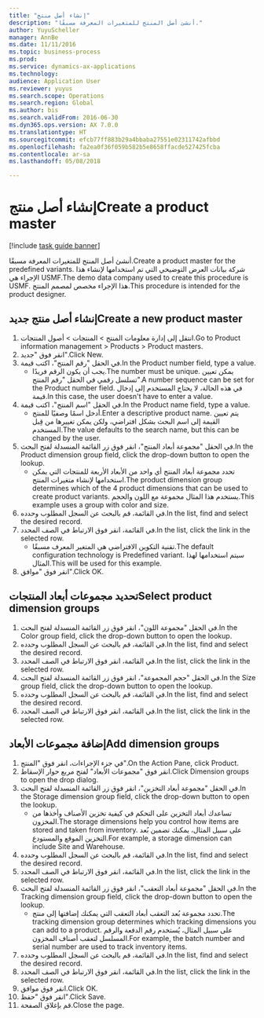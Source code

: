 ```yaml
--- 
title: "إنشاء أصل منتج"
description: "أنشئ أصل المنتج للمتغيرات المعرفة مسبقًا."
author: YuyuScheller
manager: AnnBe
ms.date: 11/11/2016
ms.topic: business-process
ms.prod: 
ms.service: dynamics-ax-applications
ms.technology: 
audience: Application User
ms.reviewer: yuyus
ms.search.scope: Operations
ms.search.region: Global
ms.author: bis
ms.search.validFrom: 2016-06-30
ms.dyn365.ops.version: AX 7.0.0
ms.translationtype: HT
ms.sourcegitcommit: efcb77ff883b29a4bbaba27551e02311742afbbd
ms.openlocfilehash: fa2ea0f36f059b582b5e8658ffacde527425fcba
ms.contentlocale: ar-sa
ms.lasthandoff: 05/08/2018

---
```

# <a name="create-a-product-master"></a><span data-ttu-id="0535e-103">إنشاء أصل منتج</span><span class="sxs-lookup"><span data-stu-id="0535e-103">Create a product master</span></span>

[!include [task guide banner](../../includes/task-guide-banner.md)]

<span data-ttu-id="0535e-104">أنشئ أصل المنتج للمتغيرات المعرفة مسبقًا.</span><span class="sxs-lookup"><span data-stu-id="0535e-104">Create a product master for the predefined variants.</span></span> <span data-ttu-id="0535e-105">شركة بيانات العرض التوضيحي التي تم استخدامها لإنشاء هذا الإجراء هي USMF.</span><span class="sxs-lookup"><span data-stu-id="0535e-105">The demo data company used to create this procedure is USMF.</span></span> <span data-ttu-id="0535e-106">هذا الإجراء مخصص لمصمم المنتج.</span><span class="sxs-lookup"><span data-stu-id="0535e-106">This procedure is intended for the product designer.</span></span>


## <a name="create-a-new-product-master"></a><span data-ttu-id="0535e-107">إنشاء أصل منتج جديد</span><span class="sxs-lookup"><span data-stu-id="0535e-107">Create a new product master</span></span>
1. <span data-ttu-id="0535e-108">‏‫انتقل إلى إدارة معلومات المنتج‬ > المنتجات > أصول المنتجات‬‬.</span><span class="sxs-lookup"><span data-stu-id="0535e-108">Go to Product information management > Products > Product masters.</span></span>
2. <span data-ttu-id="0535e-109">انقر فوق "جديد".</span><span class="sxs-lookup"><span data-stu-id="0535e-109">Click New.</span></span>
3. <span data-ttu-id="0535e-110">في الحقل "رقم المنتج"، اكتب قيمة.</span><span class="sxs-lookup"><span data-stu-id="0535e-110">In the Product number field, type a value.</span></span>
    * <span data-ttu-id="0535e-111">يجب أن يكون الرقم فريدًا.</span><span class="sxs-lookup"><span data-stu-id="0535e-111">The number must be unique.</span></span> <span data-ttu-id="0535e-112">يمكن تعيين تسلسل رقمي في الحقل "رقم المنتج".</span><span class="sxs-lookup"><span data-stu-id="0535e-112">A number sequence can be set for the Product number field.</span></span> <span data-ttu-id="0535e-113">في هذه الحالة، لا يحتاج المستخدم إلى إدخال قيمة.</span><span class="sxs-lookup"><span data-stu-id="0535e-113">In this case, the user doesn't have to enter a value.</span></span>  
4. <span data-ttu-id="0535e-114">في الحقل "اسم المنتج"، اكتب قيمة.</span><span class="sxs-lookup"><span data-stu-id="0535e-114">In the Product name field, type a value.</span></span>
    * <span data-ttu-id="0535e-115">أدخل اسمًا وصفيًا للمنتج.</span><span class="sxs-lookup"><span data-stu-id="0535e-115">Enter a descriptive product name.</span></span> <span data-ttu-id="0535e-116">يتم تعيين القيمة إلى اسم البحث بشكل افتراضي، ولكن يمكن تغييرها من قِبل المستخدم.</span><span class="sxs-lookup"><span data-stu-id="0535e-116">The value defaults to the search name, but this can be changed by the user.</span></span>  
5. <span data-ttu-id="0535e-117">في الحقل "مجموعة أبعاد المنتج"، انقر فوق زر القائمة المنسدلة لفتح البحث.</span><span class="sxs-lookup"><span data-stu-id="0535e-117">In the Product dimension group field, click the drop-down button to open the lookup.</span></span>
    * <span data-ttu-id="0535e-118">تحدد مجموعة أبعاد المنتج أي واحد من الأبعاد الأربعة للمنتجات التي يمكن استخدامها لإنشاء متغيرات المنتج.</span><span class="sxs-lookup"><span data-stu-id="0535e-118">The product dimension group determines which of the 4 product dimensions that can be used to create product variants.</span></span> <span data-ttu-id="0535e-119">يستخدم هذا المثال مجموعة مع اللون والحجم.</span><span class="sxs-lookup"><span data-stu-id="0535e-119">This example uses a group with color and size.</span></span>  
6. <span data-ttu-id="0535e-120">في القائمة، قم بالبحث عن السجل المطلوب وحدده.</span><span class="sxs-lookup"><span data-stu-id="0535e-120">In the list, find and select the desired record.</span></span>
7. <span data-ttu-id="0535e-121">في القائمة، انقر فوق الارتباط في الصف المحدد.</span><span class="sxs-lookup"><span data-stu-id="0535e-121">In the list, click the link in the selected row.</span></span>
    * <span data-ttu-id="0535e-122">تقنية التكوين الافتراضي هي المتغير المعرف مسبقًا‬.</span><span class="sxs-lookup"><span data-stu-id="0535e-122">The default configuration technology is Predefined variant.</span></span> <span data-ttu-id="0535e-123">سيتم استخدامها لهذا المثال.</span><span class="sxs-lookup"><span data-stu-id="0535e-123">This will be used for this example.</span></span>  
8. <span data-ttu-id="0535e-124">انقر فوق "موافق".</span><span class="sxs-lookup"><span data-stu-id="0535e-124">Click OK.</span></span>

## <a name="select-product-dimension-groups"></a><span data-ttu-id="0535e-125">تحديد مجموعات أبعاد المنتجات</span><span class="sxs-lookup"><span data-stu-id="0535e-125">Select product dimension groups</span></span>
1. <span data-ttu-id="0535e-126">في الحقل "مجموعة اللون‬‬‬‬"، انقر فوق زر القائمة المنسدلة لفتح البحث.</span><span class="sxs-lookup"><span data-stu-id="0535e-126">In the Color group field, click the drop-down button to open the lookup.</span></span>
2. <span data-ttu-id="0535e-127">في القائمة، قم بالبحث عن السجل المطلوب وحدده.</span><span class="sxs-lookup"><span data-stu-id="0535e-127">In the list, find and select the desired record.</span></span>
3. <span data-ttu-id="0535e-128">في القائمة، انقر فوق الارتباط في الصف المحدد.</span><span class="sxs-lookup"><span data-stu-id="0535e-128">In the list, click the link in the selected row.</span></span>
4. <span data-ttu-id="0535e-129">في الحقل "حجم المجموعة‬‬‬‬"، انقر فوق زر القائمة المنسدلة لفتح البحث.</span><span class="sxs-lookup"><span data-stu-id="0535e-129">In the Size group field, click the drop-down button to open the lookup.</span></span>
5. <span data-ttu-id="0535e-130">في القائمة، قم بالبحث عن السجل المطلوب وحدده.</span><span class="sxs-lookup"><span data-stu-id="0535e-130">In the list, find and select the desired record.</span></span>
6. <span data-ttu-id="0535e-131">في القائمة، انقر فوق الارتباط في الصف المحدد.</span><span class="sxs-lookup"><span data-stu-id="0535e-131">In the list, click the link in the selected row.</span></span>

## <a name="add-dimension-groups"></a><span data-ttu-id="0535e-132">إضافة مجموعات الأبعاد</span><span class="sxs-lookup"><span data-stu-id="0535e-132">Add dimension groups</span></span>
1. <span data-ttu-id="0535e-133">في جزء الإجراءات، انقر فوق "المنتج".</span><span class="sxs-lookup"><span data-stu-id="0535e-133">On the Action Pane, click Product.</span></span>
2. <span data-ttu-id="0535e-134">انقر فوق "مجموعات الأبعاد" لفتح مربع حوار الإسقاط‬.</span><span class="sxs-lookup"><span data-stu-id="0535e-134">Click Dimension groups to open the drop dialog.</span></span>
3. <span data-ttu-id="0535e-135">في الحقل "مجموعة أبعاد التخزين‬‬‬‬‬"، انقر فوق زر القائمة المنسدلة لفتح البحث.</span><span class="sxs-lookup"><span data-stu-id="0535e-135">In the Storage dimension group field, click the drop-down button to open the lookup.</span></span>
    * <span data-ttu-id="0535e-136">تساعدك أبعاد التخزين على التحكم في كيفية تخزين الأصناف وأخذها من المخزون.</span><span class="sxs-lookup"><span data-stu-id="0535e-136">The storage dimensions help you control how items are stored and taken from inventory.</span></span> <span data-ttu-id="0535e-137">على سبيل المثال، يمكنك تضمين بُعد التخزين الموقع والمستودع.</span><span class="sxs-lookup"><span data-stu-id="0535e-137">For example, a storage dimension can include Site and Warehouse.</span></span>  
4. <span data-ttu-id="0535e-138">في القائمة، قم بالبحث عن السجل المطلوب وحدده.</span><span class="sxs-lookup"><span data-stu-id="0535e-138">In the list, find and select the desired record.</span></span>
5. <span data-ttu-id="0535e-139">في القائمة، انقر فوق الارتباط في الصف المحدد.</span><span class="sxs-lookup"><span data-stu-id="0535e-139">In the list, click the link in the selected row.</span></span>
6. <span data-ttu-id="0535e-140">في الحقل "مجموعة أبعاد التعقب‬"، انقر فوق زر القائمة المنسدلة لفتح البحث.</span><span class="sxs-lookup"><span data-stu-id="0535e-140">In the Tracking dimension group field, click the drop-down button to open the lookup.</span></span>
    * <span data-ttu-id="0535e-141">تحدد مجموعة بُعد التعقب أبعاد التعقب التي يمكنك إضافتها إلى منتج.</span><span class="sxs-lookup"><span data-stu-id="0535e-141">The tracking dimension group determines which tracking dimensions you can add to a product.</span></span> <span data-ttu-id="0535e-142">على سبيل المثال، يُستخدم رقم الدفعة والرقم المسلسل لتعقب أصناف المخزون.</span><span class="sxs-lookup"><span data-stu-id="0535e-142">For example, the batch number and serial number are used to track inventory items.</span></span>  
7. <span data-ttu-id="0535e-143">في القائمة، قم بالبحث عن السجل المطلوب وحدده.</span><span class="sxs-lookup"><span data-stu-id="0535e-143">In the list, find and select the desired record.</span></span>
8. <span data-ttu-id="0535e-144">في القائمة، انقر فوق الارتباط في الصف المحدد.</span><span class="sxs-lookup"><span data-stu-id="0535e-144">In the list, click the link in the selected row.</span></span>
9. <span data-ttu-id="0535e-145">انقر فوق موافق.</span><span class="sxs-lookup"><span data-stu-id="0535e-145">Click OK.</span></span>
10. <span data-ttu-id="0535e-146">انقر فوق "حفظ".</span><span class="sxs-lookup"><span data-stu-id="0535e-146">Click Save.</span></span>
11. <span data-ttu-id="0535e-147">قم بإغلاق الصفحة.</span><span class="sxs-lookup"><span data-stu-id="0535e-147">Close the page.</span></span>


